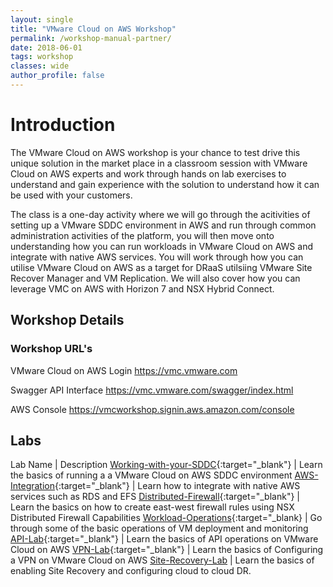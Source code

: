 ```yaml
---
layout: single
title: "VMware Cloud on AWS Workshop"
permalink: /workshop-manual-partner/
date: 2018-06-01
tags: workshop
classes: wide
author_profile: false
---
```

# Introduction

The VMware Cloud on AWS workshop is your chance to test drive this unique solution in the market place in a classroom session with VMware Cloud on AWS experts and work through hands on lab exercises to understand and gain experience with the solution to understand how it can be used with your customers.

The class is a one-day activity where we will go through the acitivities of setting up a VMware SDDC environment in AWS and run through common administration activities of the platform, you will then move onto understanding how you can run workloads in VMware Cloud on AWS and integrate with native AWS services. You will work through how you can utilise VMware Cloud on AWS as a target for DRaaS utilsiing VMware Site Recover Manager and VM Replication. We will also cover how you can leverage VMC on AWS with Horizon 7 and NSX Hybrid Connect.

## Workshop Details

### Workshop URL's

VMware Cloud on AWS Login <https://vmc.vmware.com>

Swagger API Interface <https://vmc.vmware.com/swagger/index.html>

AWS Console <https://vmcworkshop.signin.aws.amazon.com/console>

## Labs

Lab Name | Description
[Working-with-your-SDDC](https://vmc-field-team.github.io/labs-partner/working-with-sddc-partner-lab/){:target="_blank"} | Learn the basics of running a a VMware Cloud on AWS SDDC environment
[AWS-Integration](https://vmc-field-team.github.io/labs-partner/aws-integration-partner-lab/){:target="_blank"} | Learn how to integrate with native AWS services such as RDS and EFS
[Distributed-Firewall](https://vmc-field-team.github.io/labs-partner/distributed-firewall-partner-lab/){:target="_blank"} | Learn the basics on how to create east-west firewall rules using NSX Distributed Firewall Capabilities
[Workload-Operations](https://vmc-field-team.github.io/labs-partner/workload-operations){:target="_blank} | Go through some of the basic operations of VM deployment and monitoring
[API-Lab](https://vmc-field-team.github.io/labs-partner/api-partner-lab){:target="_blank"} | Learn the basics of API operations on VMware Cloud on AWS 
[VPN-Lab](https://vmc-field-team.github.io/labs-partner/vpn-lab){:target="_blank"} | Learn the basics of Configuring a VPN on VMware Cloud on AWS
[Site-Recovery-Lab](https://vmc-field-team.github.io/labs-partner/site-recovery-lab) | Learn the basics of enabling Site Recovery and configuring cloud to cloud DR. 